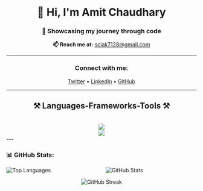 <h1 align="center">👋 Hi, I'm Amit Chaudhary</h1>
<h3 align="center">🚀 Showcasing my journey through code</h3>
<p align="center">
  <strong>📫 Reach me at:</strong> <a href="mailto:sciak7128@gmail.com">sciak7128@gmail.com</a>
</p>

---

<h3 align="center">Connect with me:</h3>
<p align="center">
  <a href="https://twitter.com/yourusername" target="_blank">Twitter</a> • 
  <a href="https://linkedin.com/in/yourusername" target="_blank">LinkedIn</a> • 
  <a href="https://github.com/scificoder52" target="_blank">GitHub</a>
</p>

---

<h2 align="center">⚒️ Languages-Frameworks-Tools ⚒️</h2>
<br/>
<div align="center">
    <img src="https://skillicons.dev/icons?i=react,bootstrap,html,css,vscode,github,figma,tailwind" />
  <br/>
    <img src="https://skillicons.dev/icons?i=nodejs,python,javascript,typescript,c,mysql,cpp,git" /><br>
</div>
---

<h3 align="left">📊 GitHub Stats:</h3>
<p align="left">
  <img align="left" src="https://github-readme-stats.vercel.app/api/top-langs?username=scificoder52&show_icons=true&locale=en&layout=compact" alt="Top Languages" />
</p>

<p align="center">
  <img align="center" src="https://github-readme-stats.vercel.app/api?username=scificoder52&show_icons=true&locale=en" alt="GitHub Stats" />
</p>

<p align="center">
  <img align="center" src="https://github-readme-streak-stats.herokuapp.com/?user=scificoder52&" alt="GitHub Streak" />
</p>
